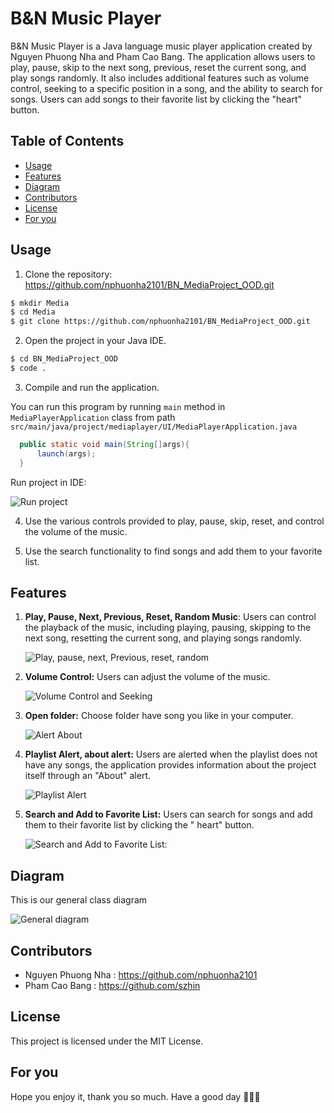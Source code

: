   # B&N Music Player

  B&N Music Player is a Java language music player application created by Nguyen Phuong Nha and Pham Cao Bang. The
  application allows users to play, pause, skip to the next song, previous, reset the current song, and play songs
  randomly. It also includes additional features such as volume control, seeking to a specific position in a song, and the
  ability to search for songs. Users can add songs to their favorite list by clicking the "heart" button.

  ## Table of Contents

  - [Usage](#usage)
  - [Features](#features)
  - [Diagram](#diagram)
  - [Contributors](#contributors)
  - [License](#license)
  - [For you](#for---you)

## Usage

  1. Clone the repository: https://github.com/nphuonha2101/BN_MediaProject_OOD.git

  ```bash
  $ mkdir Media
  $ cd Media
  $ git clone https://github.com/nphuonha2101/BN_MediaProject_OOD.git
  ```
  2. Open the project in your Java IDE.

  ```bash
  $ cd BN_MediaProject_OOD
  $ code .
  ```

  3. Compile and run the application.

You can run this program by running `main` method in `MediaPlayerApplication` class from path `src/main/java/project/mediaplayer/UI/MediaPlayerApplication.java`

  ```java
    public static void main(String[]args){
        launch(args);
    }
  ```

Run project in IDE:

![Run project](src/main/resources/imageGithub/githubRun.png)

  4. Use the various controls provided to play, pause, skip, reset, and control the volume of the music.

  5. Use the search functionality to find songs and add them to your favorite list.

  ## Features

1. **Play, Pause, Next, Previous, Reset, Random Music**: Users can control the playback of the music, including playing,
   pausing, skipping to the next song, resetting the current song, and playing songs randomly.

   ![Play, pause, next, Previous, reset, random](src/main/resources/imageGithub/githubPlay.png)

2. **Volume Control:** Users can adjust the volume of the music.

   ![Volume Control and Seeking](src/main/resources/imageGithub/githubProgress.png)

3. **Open folder:** Choose folder have song you like in your computer.

   ![Alert About](src/main/resources/imageGithub/githubOpenFolder.png)

4. **Playlist Alert, about alert:** Users are alerted when the playlist does not have any songs, the application
   provides information about the project itself through an "About" alert.

   ![Playlist Alert](src/main/resources/imageGithub/githubAlert.png)

5. **Search and Add to Favorite List:** Users can search for songs and add them to their favorite list by clicking the "
   heart" button.

   ![Search and Add to Favorite List:](src/main/resources/imageGithub/githubSearch.png)

## Diagram

This is our general class diagram

![General diagram](src/main/resources/imageGithub/diagram.png)

## Contributors

- Nguyen Phuong Nha : https://github.com/nphuonha2101
- Pham Cao Bang : https://github.com/szhin

## License

This project is licensed under the MIT License.

## For you

  Hope you enjoy it, thank you so much.
  Have a good day 🥰😋😎
